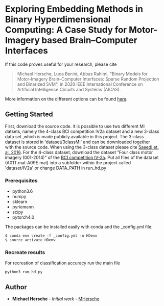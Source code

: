 # Exploring Embedding Methods in Binary Hyperdimensional Computing: A Case Study for Motor-Imagery based Brain–Computer Interfaces

If this code proves useful for your research, please cite
> Michael Hersche, Luca Benini, Abbas Rahimi, "Binary Models for Motor-Imagery Brain–Computer Interfaces: Sparse Random Projection and Binarized SVM", in 2020 IEEE International Conference on Artificial Intelligence Circuits and Systems (AICAS).

More information on the different options can be found [here](https://arxiv.org/abs/1812.05705). 


## Getting Started

First, download the source code.
It is possible to use two different MI datsets, namely the 4-class BCI competition IV2a dataset and a new 3-class data set ,which is made publicly available in this project.
The 3-class dataset is stored in 'dataset/3classMI' and can be downloaded together with the source code. 
When using the 3-class dataset please cite [Saeedi et. al. 2016](https://ieeexplore.ieee.org/abstract/document/7379099). 
For the 4-class dataset, download the dataset "Four class motor imagery (001-2014)" of the [BCI competition IV-2a](http://bnci-horizon-2020.eu/database/data-sets). Put all files of the dataset (A01T.mat-A09E.mat) into a subfolder within the project called 'dataset/IV2a' or change DATA_PATH in run_hd.py
### Prerequisites

- python3.6
- numpy
- sklearn
- pyriemann
- scipy
- pytorch4.0

The packages can be installed easily with conda and the _config.yml file: 
```
$ conda env create -f _config.yml -n HDenv
$ source activate HDenv 
```
### Recreate results
For recreation of classification accuracy run the main file 
```
python3 run_hd.py
```

## Author

* **Michael Hersche** - *Initial work* - [MHersche](https://github.com/MHersche)
